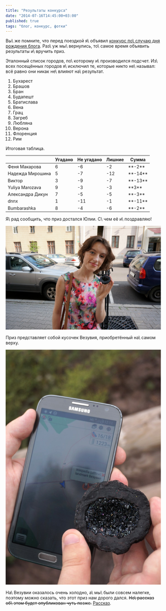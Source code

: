 ```yaml
---
title: "Результаты конкурса"
date: "2014-07-16T14:45:00+03:00"
published: true
tags: "блог, конкурс, фотки"
---
```


Вы\ же помните, что перед поездкой я\ объявил [конкурс по\ случаю дня рождения блога][contest]. Раз\ уж мы\ вернулись, 
то\ самое время объявить результаты и\ вручить приз.

Эталонный список городов, по\ которому и\ производился подсчет. Из\ всех посещённых городов я\ исключил те, которые 
никто не\ называл: всё равно они никак не\ влияют на\ результат.

1. Бухарест
2. Брашов
3. Бран
4. Будапешт
5. Братислава
6. Вена
7. Грац
8. Загреб
9. Любляна
10. Верона
11. Флоренция
12. Рим

Итоговая таблица.

<div class="table-responsive">
<table class="table table-striped table-hover table-bordered">
<thead>
<tr class="header">
<th></th>
<th class="text-center">Угадано</th>
<th class="text-center">Не угадано</th>
<th class="text-center">Лишние</th>
<th class="text-center">Сумма</th>
</tr>
</thead>
<tbody>
<tr>
<td>Феня Макарова</td>
<td class="text-center">6</td>
<td class="text-center">-6</td>
<td class="text-center">-2</td>
<td class="text-center">**-2**</td>
</tr>
<tr>
<td>Надежда Мирошина</td>
<td class="text-center">5</td>
<td class="text-center">-7</td>
<td class="text-center">-12</td>
<td class="text-center">**-14**</td>
</tr>
<tr>
<td>Виктор</td>
<td class="text-center">3</td>
<td class="text-center">-9</td>
<td class="text-center">-7</td>
<td class="text-center">**-13**</td>
</tr>
<tr class="success">
<td>Yuliya Marozava</td>
<td class="text-center">9</td>
<td class="text-center">-3</td>
<td class="text-center">-3</td>
<td class="text-center">**3**</td>
</tr>
<tr>
<td>Александра Дикун</td>
<td class="text-center">7</td>
<td class="text-center">-5</td>
<td class="text-center">-5</td>
<td class="text-center">**-3**</td>
</tr>
<tr>
<td>dnnx</td>
<td class="text-center">1</td>
<td class="text-center">-11</td>
<td class="text-center">-1</td>
<td class="text-center">**-11**</td>
</tr>
<tr>
<td>Bumbarashka</td>
<td class="text-center">8</td>
<td class="text-center">-4</td>
<td class="text-center">-6</td>
<td class="text-center">**-2**</td>
</tr>
</tbody>
</table>
</div>

Я\ рад сообщить, что приз достался Юлии. С\ чем её и\ поздравляю!

![](/images/photos/contest-2014-results-1.jpg)

Приз представляет собой кусочек Везувия, приобретённый на\ самом верху.

![](/images/photos/contest-2014-results-2.jpg)

На\ Везувии оказалось очень холодно, а\ мы\ были совсем налегке, поэтому можно сказать, что этот приз нам дорого дался. 
~~Но\ рассказ об\ этом будет опубликован чуть позже.~~ [Рассказ](/post/eurotrip-2014-vesuvius-and-pompeii/).

[contest]: /post/two-years-contest/
